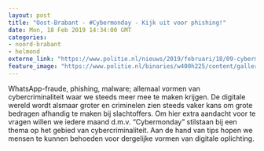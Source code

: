 ```yaml
---
layout: post
title: "Oost-Brabant - #Cybermonday - Kijk uit voor phishing!"
date: Mon, 18 Feb 2019 14:34:00 GMT
categories: 
- noord-brabant 
- helmond 
externe_link: "https://www.politie.nl/nieuws/2019/februari/18/09-cybermonday---kijk-uit-voor-phishing.html"
feature_image: "https://www.politie.nl/binaries/w400h225/content/gallery/politie/nieuws/2019/februari/09-ob/cybermondag-2.jpg"
---
```


WhatsApp-fraude, phishing, malware; allemaal vormen van cybercriminaliteit waar we steeds meer mee te maken krijgen. De digitale wereld wordt alsmaar groter en criminelen zien steeds vaker kans om grote bedragen afhandig te maken bij slachtoffers.
Om hier extra aandacht voor te vragen willen we iedere maand d.m.v. “Cybermonday” stilstaan bij een thema op het gebied van cybercriminaliteit. Aan de hand van tips hopen we mensen te kunnen behoeden voor dergelijke vormen van digitale oplichting.
